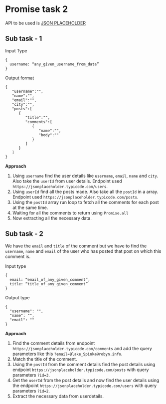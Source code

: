 # Promise task 2

API to be used is [JSON PLACEHOLDER](https://jsonplaceholder.typicode.com/)

## Sub task - 1

Input Type 
```
{
  username: “any_given_username_from_data”
}
```

Output format
```
{
   "username":"",
   "name":"",
   "email":"",
   "city":"",
   "posts":[
      {
         "title":"",
         "comments":[
            {
               "name":"",
               "body":""
            }
         ]
      }
   ]
}
```

**Approach**

1. Using `username` find the user details like `username`, `email`, `name` and `city`. Also take the `userId` from user details. Endpoint used `https://jsonplaceholder.typicode.com/users`.
2. Using `userId` find all the posts made. Also take all the `postId` in a array. Endpoint used `https://jsonplaceholder.typicode.com/posts`.
3. Using the `postId` array run loop to fetch all the comments for each post at the same time.
4. Waiting for all the comments to return using `Promise.all`
5. Now extracting all the necessary data.

## Sub task - 2

We have the `email` and `title` of the comment but we have to find the `username`, `name` and `email` of the user who has posted that post on which this comment is.

Input type 
```
{
  email: “email_of_any_given_comment”,
  title: “title_of_any_given_comment”
}
```

Output type
```
{ 
  "username": "", 
  "name": "", 
  "email": ""
}
```

**Approach**
1. Find the comment details from endpoint `https://jsonplaceholder.typicode.com/comments` and add the query parameters like this `?email=Blake_Spinka@robyn.info`.
2. Match the title of the comment.
3. Using the `postId` from the comment details find the post details using endpoint `https://jsonplaceholder.typicode.com/posts`  with query parameters `?id=3`.
4. Get the `userId` from the post details and now find the user details using the endpoint `https://jsonplaceholder.typicode.com/users` with query parameters `?id=2`.
5. Extract the necessary data from userdetails.
